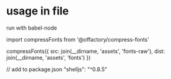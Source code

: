 # usage in file
run with babel-node

import compressFonts from '@offactory/compress-fonts'

compressFonts({ src: join(__dirname, 'assets', 'fonts-raw'), dist: join(__dirname, 'assets', 'fonts') })

// add to package.json
"shelljs": "^0.8.5"